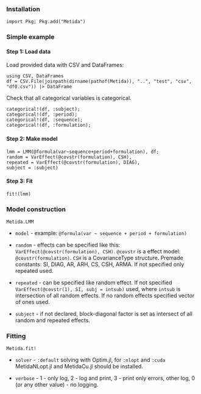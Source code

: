 ### Installation

```
import Pkg; Pkg.add("Metida")
```

### Simple example

#### Step 1: Load data

Load provided data with CSV and DataFrames:

```
using CSV, DataFrames
df = CSV.File(joinpath(dirname(pathof(Metida)), "..", "test", "csv", "df0.csv")) |> DataFrame
```

Check that all categorical variables is categorical.

```
categorical!(df, :subject);
categorical!(df, :period);
categorical!(df, :sequence);
categorical!(df, :formulation);
```

#### Step 2: Make model

```
lmm = LMM(@formula(var~sequence+period+formulation), df;
random = VarEffect(@covstr(formulation), CSH),
repeated = VarEffect(@covstr(formulation), DIAG),
subject = :subject)
```

#### Step 3: Fit

```
fit!(lmm)
```

### Model construction

```@docs
Metida.LMM
```

* `model` - example: `@formula(var ~ sequence + period + formulation)`

* `random` - effects can be specified like this: `VarEffect(@covstr(formulation), CSH)`. `@covstr` is a effect model: `@covstr(formulation)`. `CSH` is a  CovarianceType structure. Premade constants: SI, DIAG, AR, ARH, CS, CSH, ARMA. If not specified only repeated used.

* `repeated` - can be specified like random effect. If not specified `VarEffect(@covstr(1), SI, subj = intsub)` used, where `intsub` is intersection of all random effects. If no random effects specified vector of ones used.

* `subject` - if not declared, block-diagonal factor is set as intersect of all random and repeated effects.

### Fitting

```@docs
Metida.fit!
```

* `solver` - `:default` solving with Optim.jl, for `:nlopt` and `:cuda` MetidaNLopt.jl and MetidaCu.jl should be installed.

* `verbose` - 1 - only log,  2 - log and print,  3 - print only errors, other log, 0 (or any other value) - no logging.
